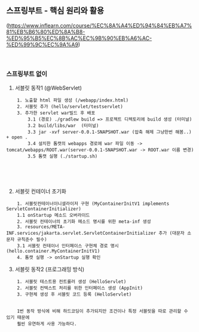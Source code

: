 ## 스프링부트 - 핵심 원리와 활용
(https://www.inflearn.com/course/%EC%8A%A4%ED%94%84%EB%A7%81%EB%B6%80%ED%8A%B8-%ED%95%B5%EC%8B%AC%EC%9B%90%EB%A6%AC-%ED%99%9C%EC%9A%A9)
<br />
<br />
<br />

### 스프링부트 없이
1. 서블릿 동작1 (@WebServlet)
````
    1. 노출할 html 파일 생성 (/webapp/index.html)
    2. 서블릿 추가 (hello/servlet/testservlet)
    3. 추가한 servlet war빌드 후 배포
        3.1 (경로) ./gradlew build => 프로젝트 디렉토리에 build 생성 (터미널)
        3.2 build/libs/war  (터미널)
        3.3 jar -xvf server-0.0.1-SNAPSHOT.war (압축 해제 그냥한번 해봄..) + open .
        3.4 설치한 톰캣의 webapps 경로에 war 파일 이동 -> tomcat/webapps/ROOT.war(server-0.0.1-SNAPSHOT.war -> ROOT.war 이름 변경)
        3.5 톰캣 실행 (./startup.sh)
    
````

<br />
<br />

2. 서블릿 컨테이너 초기화
````
    1. 서블릿컨테이너이니셜라이저 구현 (MyContainerInitV1 implements ServletContainerInitializer)
    1.1 onStartup 메소드 오버라이드
    2. 서블릿 컨테이너의 초기화 메소드 명시를 위한 meta-inf 생성
    3. resources/META-INF.services/jakarta.servlet.ServletContainerInitializer 추가 (대문자 소문자 규칙준수 필수)
    3.1 서블릿 컨테이너 인터페이스 구현체 경로 명시 (hello.container.MyContainerInitV1)
    4. 톰캣 실행 -> onStartup 실행 확인
````

3. 서블릿 동작2 (프로그래밍 방식)
````
    1. 서블릿 테스트용 컨트롤러 생성 (HelloServlet)
    2. 서블릿 컨텍스트 처리를 위한 인터페이스 생성 (AppInit)
    3. 구현체 생성 후 서블릿 코드 등록 (HelloServlet) 
    
    
    1번 동작 방식에 비해 하드코딩이 추가되지만 조건이나 특정 서블릿을 따로 관리할 수 있기 때문에
    훨씬 유연하게 사용 가능하다.
````
